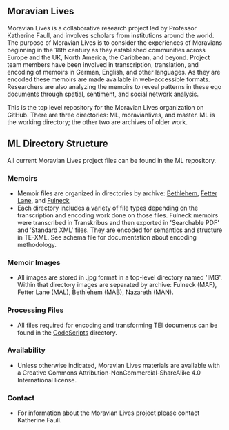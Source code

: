 ## Moravian Lives
Moravian Lives is a collaborative research project led by Professor Katherine Faull, and involves scholars from institutions around the world. The purpose of Moravian Lives is to consider the experiences of Moravians beginning in the 18th century as they established communities across Europe and the UK, North America, the Caribbean, and beyond. Project team members have been involved in transcription, translation, and encoding of memoirs in German, English, and other languages. As they are encoded these memoirs are made available in web-accessible formats. Researchers are also analyzing the memoirs to reveal patterns in these ego documents through spatial, sentiment, and social network analysis.

This is the top level repository for the Moravian Lives organization on GitHub. There are three directories: ML, moravianlives, and master. ML is the working directory; the other two are archives of older work.

## ML Directory Structure
All current Moravian Lives project files can be found in the ML repository. 

### Memoirs
* Memoir files are organized in directories by archive: [Bethlehem](https://github.com/moravianlives/ML/tree/master/Bethlehem), [Fetter Lane](https://github.com/moravianlives/ML/tree/master/FetterLane), and [Fulneck](https://github.com/moravianlives/ML/tree/master/Fulneck)
* Each directory includes a variety of file types depending on the transcription and encoding work done on those files. Fulneck memoirs were transcribed in Transkribus and then exported in 'Searchable PDF' and 'Standard XML' files. They are encoded for semantics and structure in TE-XML. See schema file for documentation about encoding methodology. 

### Memoir Images
* All images are stored in .jpg format in a top-level directory named 'IMG'. Within that directory images are separated by archive: Fulneck (MAF), Fetter Lane (MAL), Bethlehem (MAB), Nazareth (MAN).

### Processing Files
* All files required for encoding and transforming TEI documents can be found in the [CodeScripts](https://github.com/moravianlives/ML/tree/master/CodeScripts) directory.

### Availability
* Unless otherwise indicated, Moravian Lives materials are available with a Creative Commons Attribution-NonCommercial-ShareAlike 4.0 International license.

### Contact
* For information about the Moravian Lives project please contact Katherine Faull.

